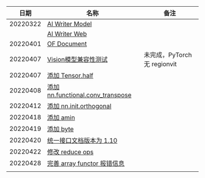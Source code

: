 
| 日期     | 名称                                                         | 备注                         |
| -------- | ------------------------------------------------------------ | ---------------------------- |
| 20220322 | [AI Writer Model](https://github.com/Oneflow-Inc/OneCloud/pull/79) |                              |
|          | [AI Writer Web](https://github.com/Oneflow-Inc/OneCloud/pull/78) |                              |
| 20220401 | [OF Document](https://github.com/Oneflow-Inc/oneflow-documentation/pull/458) |                              |
| 20220407 | [Vision模型兼容性测试](https://github.com/Oneflow-Inc/OneTeam/issues/1271) | 未完成，PyTorch 无 regionvit |
| 20220407 | [添加 Tensor.half](https://github.com/Oneflow-Inc/oneflow/pull/7971) |                              |
| 20220408 | [添加 nn.functional.conv_transpose](https://github.com/Oneflow-Inc/oneflow/pull/7991) |                              |
| 20220412 | [添加 nn.init.orthogonal](https://github.com/Oneflow-Inc/oneflow/pull/8009) |                              |
| 20220418 | [添加 amin](https://github.com/Oneflow-Inc/oneflow/pull/8042) |                              |
| 20220419 | [添加 byte](https://github.com/Oneflow-Inc/oneflow/pull/8053) |                              |
| 20220420 | [统一接口文档版本为 1.10](https://github.com/Oneflow-Inc/oneflow/pull/8058) |                              |
| 20220422 | [修改 reduce ops](https://github.com/Oneflow-Inc/oneflow/pull/8085) |                              |
| 20220428 | [完善 array functor 报错信息](https://github.com/Oneflow-Inc/oneflow/pull/8116) |                              |
|          |                                                              |                              |

